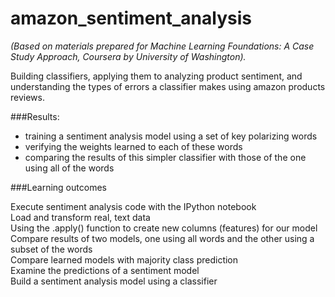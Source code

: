 # amazon_sentiment_analysis
*(Based on materials prepared for Machine Learning Foundations: A Case Study Approach, Coursera by University of Washington).*

Building classifiers, applying them to analyzing product sentiment, and understanding the types of errors 
a classifier makes using amazon products reviews. 

###Results:    
- training a sentiment analysis model using a set of key polarizing words 
- verifying the weights learned to each of these words
- comparing the results of this simpler classifier with those of the one using all of the words


###Learning outcomes

Execute sentiment analysis code with the IPython notebook   
Load and transform real, text data    
Using the .apply() function to create new columns (features) for our model    
Compare results of two models, one using all words and the other using a subset of the words    
Compare learned models with majority class prediction   
Examine the predictions of a sentiment model    
Build a sentiment analysis model using a classifier   
